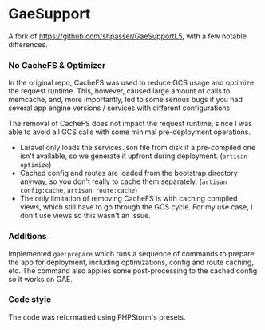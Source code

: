 # GaeSupport
A fork of https://github.com/shpasser/GaeSupportL5, with a few notable differences.

### No CacheFS & Optimizer
In the original repo, CacheFS was used to reduce GCS usage and optimize the request runtime.
This, however, caused large amount of calls to memcache, and, more importantly, led to some serious bugs if you had 
several app engine versions / services with different configurations.

The removal of CacheFS does not impact the request runtime, since I was able to avoid all GCS calls with some minimal 
pre-deployment operations.

* Laravel only loads the services.json file from disk if a pre-compiled one isn't available, so we generate it upfront 
during deployment. (`artisan optimize`)
* Cached config and routes are loaded from the bootstrap directory anyway, so you don't really to cache them separately.
(`artisan config:cache`, `artisan route:cache`)
* The only limitation of removing CacheFS is with caching compiled views, which still have to go through the GCS
cycle. For my use case, I don't use views so this wasn't an issue.

### Additions    
Implemented `gae:prepare` which runs a sequence of commands to prepare the app for deployment, 
including optimizations, config and route caching, etc. The command also applies some post-processing
to the cached config so it works on GAE.

### Code style
The code was reformatted using PHPStorm's presets.